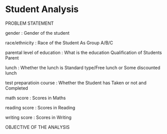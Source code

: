 # Student Analysis


PROBLEM STATEMENT

gender                      : Gender of the student

race/ethnicity              : Race of the Student As Group A/B/C

parental level of education : What is the education Qualification of Students Parent

lunch                       : Whether the lunch is Standard type/Free lunch or Some discounted lunch

test preparatioin course    : Whether the Student has Taken or not and Completed

math score                  : Scores in Maths

reading score               : Scores in Reading

writing score               : Scores in Writing



OBJECTIVE OF THE ANALYSIS
